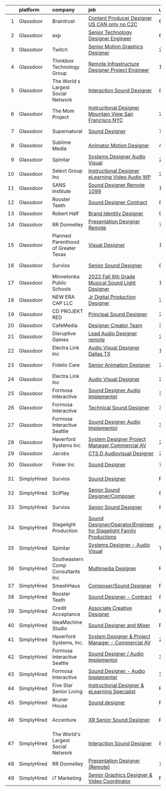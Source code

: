 

|    | platform    | company                             | job                                                                                                                                                                                                                                                                                                                                                                                                                                                                                                                                                                                                                                                                                                                                                                                                                                                                                                                                                                        | update_time   | location                  |
|---:|:------------|:------------------------------------|:---------------------------------------------------------------------------------------------------------------------------------------------------------------------------------------------------------------------------------------------------------------------------------------------------------------------------------------------------------------------------------------------------------------------------------------------------------------------------------------------------------------------------------------------------------------------------------------------------------------------------------------------------------------------------------------------------------------------------------------------------------------------------------------------------------------------------------------------------------------------------------------------------------------------------------------------------------------------------|:--------------|:--------------------------|
|  1 | Glassdoor   | Braintrust                          | [Content Producer Designer  US CAN only  no C2C ](https://www.glassdoor.com/partner/jobListing.htm?pos=127&ao=1136043&s=58&guid=00000181044a0a469c369a935a812c98&src=GD_JOB_AD&t=SR&vt=w&ea=1&cs=1_5c1db208&cb=1653634371021&jobListingId=1007880753506&jrtk=3-0-1g424k2ohi6i7801-1g424k2ouq078800-63e79a7e66fdd123-)                                                                                                                                                                                                                                                                                                                                                                                                                                                                                                                                                                                                                                                      | 6d            | San Francisco, CA         |
|  2 | Glassdoor   | exp                                 | [Senior Technology Designer  Engineer](https://www.glassdoor.com/partner/jobListing.htm?pos=128&ao=1136043&s=58&guid=00000181044a0a469c369a935a812c98&src=GD_JOB_AD&t=SR&vt=w&cs=1_71f0dc76&cb=1653634371021&jobListingId=1007880446549&jrtk=3-0-1g424k2ohi6i7801-1g424k2ouq078800-703fbfd2bd80e682-)                                                                                                                                                                                                                                                                                                                                                                                                                                                                                                                                                                                                                                                                      | 6d            | Coral Gables, FL          |
|  3 | Glassdoor   | Twitch                              | [Senior Motion Graphics Designer](https://www.glassdoor.com/partner/jobListing.htm?pos=122&ao=1136043&s=58&guid=00000181044a0a469c369a935a812c98&src=GD_JOB_AD&t=SR&vt=w&ea=1&cs=1_0174ceeb&cb=1653634371020&jobListingId=1007889657540&jrtk=3-0-1g424k2ohi6i7801-1g424k2ouq078800-3df4b90195f4976e-)                                                                                                                                                                                                                                                                                                                                                                                                                                                                                                                                                                                                                                                                      | 2d            | Los Angeles, CA           |
|  4 | Glassdoor   | Thinkbox Technology Group           | [Remote  Infrastructure Designer Project Engineer](https://www.glassdoor.com/partner/jobListing.htm?pos=126&ao=1136043&s=58&guid=00000181044a0a469c369a935a812c98&src=GD_JOB_AD&t=SR&vt=w&ea=1&cs=1_4bc97e32&cb=1653634371021&jobListingId=1007862208948&jrtk=3-0-1g424k2ohi6i7801-1g424k2ouq078800-4d4109701807f7bc-)                                                                                                                                                                                                                                                                                                                                                                                                                                                                                                                                                                                                                                                     | 13d           | Las Vegas, NV             |
|  5 | Glassdoor   | The World s Largest Social Network  | [Interaction Sound Designer](https://www.glassdoor.com/partner/jobListing.htm?pos=103&ao=1110586&s=58&guid=00000181044a0a469c369a935a812c98&src=GD_JOB_AD&t=SR&vt=w&ea=1&cs=1_179de8d1&cb=1653634371018&jobListingId=1007875077537&cpc=8795CF9063CD573D&jrtk=3-0-1g424k2ohi6i7801-1g424k2ouq078800-df0d68b83c79321e--6NYlbfkN0DSgjPPcnEdvoK3uuxfISLALE6pB1FR7YSHOr_tSg5_QGIhoz_2VqUepdcKLBLI_zQfseoHRbL_z1N3qdKsw0z0CQCyIZgX9aXMncbEf7fYfGtX0HpM_BrvKvuhHEK2MOdjLfQD8jHe5lgPyN0VMvQeBI3cmaPp4-SJBe-EgxCoZhubb4qhr21j1aIPiVE-vYvAdtPY-_KzEPi4S1bpRJSKlZ3u7tURM_Rnm7VyNbWMDHiV8oER93yShr-WCNhqgqru2fcz6mGWrcdDfd4ULoFcMJXcwa75CwvVgojrb9rU_UkiF-xynHyhhon22iUb3z9A45Fkl54DSVAL8myFH_zU9iggRC48Z9I3GnHpMwFXkhwE4_1wwRIXx0b_ucUHRUx8--AgJwRm-dXAbGfBItQeoMioDStbkkUOyhc_-L0Pmf00EG0oX04dd0Q2TBN6iMVjP-hX_l3Sboxuyp4IVRrORoCV1S2CWn59OFhxpmJNXzGTG8h7BM1NANA2N-3e7A1ZwH1KEQd3-OkRfCidCnUVrbfqLT8L521J1SQ8-zWrWHXcU5Nv7HY4S6FZWy1sTW9uUF7C1EX0TQ%3D%3D)                          | 8d            | Los Angeles, CA           |
|  6 | Glassdoor   | The Mom Project                     | [Instructional Designer  Mountain View San Francisco NYC ](https://www.glassdoor.com/partner/jobListing.htm?pos=105&ao=1110586&s=58&guid=00000181044a0a469c369a935a812c98&src=GD_JOB_AD&t=SR&vt=w&cs=1_90f2a7df&cb=1653634371018&jobListingId=1007896401340&cpc=F4EED0218A761C36&jrtk=3-0-1g424k2ohi6i7801-1g424k2ouq078800-88b47a0affaa75b5--6NYlbfkN0BDp_epf89aHDQhKpPegNJQ_ldQpEFZQsM9OcONMGxWx6pU56EKHF58QjVdAUvn2gU_Aj6odxKroJ-zZExbriW2d2T9nCCdIvP_ALukqWAVNQ0kTygyfJCwESnZnvvD6ajJ0i5UZBhbWhbgieUBSSU4Ro2mmbq5BxL33Ar6qOAZTjeXFBwG3F-EUSbH-vtqbHgMMj899wKw8WcYmRnJvv_r1ZCrGet0iWL1hEfoFyX3yaMAIKpKHH7vvhssYDYsSIFvU89D--FJlkmrNoB4tENS2ELyn_lTCcVyTJqLw4O301KWtjXKrALO5UiqivHtd-A-1ycBuS2WD7hA5hrrM5rWts8CdptWremS6mG7_pzKmd7H3OOuT34etbys1-ZaFmzSDae_q4wC6i1SX5PbNWo52eKoqWhqeA1kf_syfX36GtJygIsP0Ow_1xt5VdYzyrxOgF3UfWfLv7La8Ka2kY5kQ1zJPAYIKc6lANKnvmSQp--dj2ORU11M2RQZqdTAsuO7tDqcZ7qXy50lfGZZHaHC_A6P6zt0Z7bDoKD4419hgLedykotHoXqsaPcSt9nO74peIEAQRD_QQ%3D%3D) | 24h           | Mountain View, CA         |
|  7 | Glassdoor   | Supernatural                        | [Sound Designer](https://www.glassdoor.com/partner/jobListing.htm?pos=109&ao=1136043&s=58&guid=00000181044a0a469c369a935a812c98&src=GD_JOB_AD&t=SR&vt=w&cs=1_a887ca6d&cb=1653634371019&jobListingId=1007877114054&jrtk=3-0-1g424k2ohi6i7801-1g424k2ouq078800-38116dd898de830c-)                                                                                                                                                                                                                                                                                                                                                                                                                                                                                                                                                                                                                                                                                            | 7d            | Los Angeles, CA           |
|  8 | Glassdoor   | Sublime Media                       | [Animator Motion Designer](https://www.glassdoor.com/partner/jobListing.htm?pos=123&ao=1136043&s=58&guid=00000181044a0a469c369a935a812c98&src=GD_JOB_AD&t=SR&vt=w&ea=1&cs=1_c345a02b&cb=1653634371020&jobListingId=1007882534268&jrtk=3-0-1g424k2ohi6i7801-1g424k2ouq078800-201f405589a83ce1-)                                                                                                                                                                                                                                                                                                                                                                                                                                                                                                                                                                                                                                                                             | 4d            | Remote                    |
|  9 | Glassdoor   | Spinitar                            | [Systems Designer   Audio Visual](https://www.glassdoor.com/partner/jobListing.htm?pos=102&ao=1110586&s=58&guid=00000181044a0a469c369a935a812c98&src=GD_JOB_AD&t=SR&vt=w&ea=1&cs=1_3676d577&cb=1653634371018&jobListingId=1007895108335&cpc=92BEE8AC7E71C1CB&jrtk=3-0-1g424k2ohi6i7801-1g424k2ouq078800-8b99b70d5cb4809c--6NYlbfkN0BCwuzSvVGrwMKcS4Cwwk4Je06HB02DjY5DE7H2W-rBoemXh41otp9XrJMVogV8N1uh7R55-Yt8t_oTZ2_uh-SyrCAm8nIThqQcap6vNpyS3ul8AfBivzIuzJDYE1H8JYFJO4fqHRMN5sEfuVeq9Dj90ZEWrXnClq1q4ku-4TOOs09kmMcGLHhdOeituqYYc0hPzWRtZU_yyc_k6Fvh64tPHlXjPfAh1RcoFBQvc5qwnU-ep5opO8MiIsujyt8JxJllKQXBxXC2vi_07e4bmdc8gW9ayXKA76auO1dECToZEcPWA2svTIpY5u6v7ApU4dp2kHlsy9yD6Slac29WxEejbT8gdZjuKwNAnkeu-MDe5HThgPwMK9ixIJCfEwurS6V2EYggC2puI1lgGSZOSvCJhm7JFePejXLbbhJzG8eSmtfaCI3LcywqCrKTGwvLhBrqCm00flQXB71iuS5gtvykIxpJSFlJ7fdAQhg2oZ2nlPw2eD1IN2Qh8jhmwDINLc_I1PJeGKqI3Q%3D%3D)                                                                                     | 24h           | La Mirada, CA             |
| 10 | Glassdoor   | Select Group Inc                    | [Instructional Designer  eLearning  Video Audio   WP](https://www.glassdoor.com/partner/jobListing.htm?pos=104&ao=1110586&s=58&guid=00000181044a0a469c369a935a812c98&src=GD_JOB_AD&t=SR&vt=w&ea=1&cs=1_081d6b0d&cb=1653634371018&jobListingId=1007889748640&cpc=9C938E8DE9AD6C02&jrtk=3-0-1g424k2ohi6i7801-1g424k2ouq078800-1818357676fef37f--6NYlbfkN0Bcn-ADAbRvyrq3DH3YqD1gQOSfU_zTPvvfh0XXiz3pBAa41gXbEVBKQgVaXyt5edLHCaaEzM3rHO_oVjO85hSg07GXWtT04AGsaTVhYSnqW0M2n83DnmTTyKOrC0gkKUitNSFtMR1Eue2W1d0Bp6cgZLlnioZj1ItV0NlNiIh67HjMKb4GZ96OeoLZExO9Z5Megp2MVFQ_Nd9A9jfkLwBhvuH7aLSVEVxJJt4dOgr391VI3rExbU5XmPTeK4PLKqS7uO43hS86n8R5Cvr9RZyI2T5cujJ35fZd_ln21TWYbt0sC_qEdbYDqbVv7PUVXPrBoCUg6DkN2XTLnaEoaMBu7Ks5DgdWfwJbruDVMnJIUQ6eMAzpMY_N1uGYMQb7Bs0-SVaABMPFjfq63cnToQqpBM91Dj4qsRVuhyp7SXiyHyycigLFPU3XbLcLvHxrwR0RMDU9Z9Gin7KgC0M5r8Gh8f8ibQb91Rbtj-BMlrocagt2m_UNGao_7oOsT5XlTDMGFVB8x8VusA%3D%3D)                                                                 | 2d            | White Plains, NY          |
| 11 | Glassdoor   | SANS Institute                      | [Sound Designer  Remote   1099 ](https://www.glassdoor.com/partner/jobListing.htm?pos=113&ao=1136043&s=58&guid=00000181044a0a469c369a935a812c98&src=GD_JOB_AD&t=SR&vt=w&ea=1&cs=1_8caca63a&cb=1653634371019&jobListingId=1007868278827&jrtk=3-0-1g424k2ohi6i7801-1g424k2ouq078800-d1cba237f2f3cf9b-)                                                                                                                                                                                                                                                                                                                                                                                                                                                                                                                                                                                                                                                                       | 10d           | Bethesda, MD              |
| 12 | Glassdoor   | Rooster Teeth                       | [Sound Designer   Contract](https://www.glassdoor.com/partner/jobListing.htm?pos=110&ao=1136043&s=58&guid=00000181044a0a469c369a935a812c98&src=GD_JOB_AD&t=SR&vt=w&cs=1_773771d0&cb=1653634371019&jobListingId=1007874483363&jrtk=3-0-1g424k2ohi6i7801-1g424k2ouq078800-93a11b009d75416b-)                                                                                                                                                                                                                                                                                                                                                                                                                                                                                                                                                                                                                                                                                 | 8d            | Austin, TX                |
| 13 | Glassdoor   | Robert Half                         | [Brand Identity Designer](https://www.glassdoor.com/partner/jobListing.htm?pos=106&ao=1110586&s=58&guid=00000181044a0a469c369a935a812c98&src=GD_JOB_AD&t=SR&vt=w&ea=1&cs=1_40a4d756&cb=1653634371019&jobListingId=1007870066888&cpc=C4A69CCDBB3B9599&jrtk=3-0-1g424k2ohi6i7801-1g424k2ouq078800-9b168cec76c1315b--6NYlbfkN0CpzDdaQkua3np5pkmj49lKioZwmwxQ-yx5plwbYmV_M1N0TAEqFh9qh49SsRCLmjAZJ6rIHy-zaqWnjmT1flRT51tmT43gy79KkG-2H7muSuyEB51y0dv7tGUgiZmbL7oHPW_ZW_mTztwVUz4qcavheYXC731WKi9YrShKvDscaEQQt8chSb_c4gr8KtsMQl-LqK_oGvFODEUwzXFI-OW3GxnvYlO5yb1_p2b52pcEQyNaKCuZ8hhIL-ixDppdVJN-6Hkj7a_u1zl-vFSvmLD9fzqEc1U9ucATw8CHiMtiBtfo_HsefDpxnMf0Ozee1Gshw-TDfrwCLog9t_GzyBASPAlw4DnZVwgkKPgRkr-rtVZD_nDImhsuK3GzR4tq5MNv5ytOWGjXRXh0r8lKDUjlAY4WUzSinT2gh9oxdz3pjQ-ofYhtfYS20FlUhOOYTjyw7742uIcuFlbiJPIxe3V-AOOVKZ2tYUTAW0r66XliCtIF7andlRmSJ-0y88DAmXo%3D)                                                                                                           | 9d            | Hartford, CT              |
| 14 | Glassdoor   | RR Donnelley                        | [Presentation Designer  Remote ](https://www.glassdoor.com/partner/jobListing.htm?pos=120&ao=1136043&s=58&guid=00000181044a0a469c369a935a812c98&src=GD_JOB_AD&t=SR&vt=w&cs=1_cf7c520f&cb=1653634371020&jobListingId=1007878134242&jrtk=3-0-1g424k2ohi6i7801-1g424k2ouq078800-2796b47e6a88064f-)                                                                                                                                                                                                                                                                                                                                                                                                                                                                                                                                                                                                                                                                            | 7d            | Phoenix, AZ               |
| 15 | Glassdoor   | Planned Parenthood of Greater Texas | [Visual Designer](https://www.glassdoor.com/partner/jobListing.htm?pos=118&ao=1136043&s=58&guid=00000181044a0a469c369a935a812c98&src=GD_JOB_AD&t=SR&vt=w&cs=1_d64cccd0&cb=1653634371020&jobListingId=1007892953765&jrtk=3-0-1g424k2ohi6i7801-1g424k2ouq078800-c5d9722d2779e937-)                                                                                                                                                                                                                                                                                                                                                                                                                                                                                                                                                                                                                                                                                           | 1d            | Austin, TX                |
| 16 | Glassdoor   | Survios                             | [Senior Sound Designer](https://www.glassdoor.com/partner/jobListing.htm?pos=119&ao=1136043&s=58&guid=00000181044a0a469c369a935a812c98&src=GD_JOB_AD&t=SR&vt=w&ea=1&cs=1_99105cd4&cb=1653634371020&jobListingId=1007874059145&jrtk=3-0-1g424k2ohi6i7801-1g424k2ouq078800-ba1efa788d0c91b9-)                                                                                                                                                                                                                                                                                                                                                                                                                                                                                                                                                                                                                                                                                | 8d            | Marina del Rey, CA        |
| 17 | Glassdoor   | Minnetonka Public Schools           | [2022 Fall 6th Grade Musical Sound   Light Designer](https://www.glassdoor.com/partner/jobListing.htm?pos=121&ao=1136043&s=58&guid=00000181044a0a469c369a935a812c98&src=GD_JOB_AD&t=SR&vt=w&cs=1_7cb43fd8&cb=1653634371020&jobListingId=1007861411589&jrtk=3-0-1g424k2ohi6i7801-1g424k2ouq078800-0d77210a2fdb6a7e-)                                                                                                                                                                                                                                                                                                                                                                                                                                                                                                                                                                                                                                                        | 13d           | Minnetonka, MN            |
| 18 | Glassdoor   | NEW ERA CAP LLC                     | [Jr Digital Production Designer](https://www.glassdoor.com/partner/jobListing.htm?pos=129&ao=1136043&s=58&guid=00000181044a0a469c369a935a812c98&src=GD_JOB_AD&t=SR&vt=w&ea=1&cs=1_31d40086&cb=1653634371021&jobListingId=1007896043705&jrtk=3-0-1g424k2ohi6i7801-1g424k2ouq078800-4b7273375db3912c-)                                                                                                                                                                                                                                                                                                                                                                                                                                                                                                                                                                                                                                                                       | 24h           | Buffalo, NY               |
| 19 | Glassdoor   | CD PROJEKT RED                      | [Principal Sound Designer](https://www.glassdoor.com/partner/jobListing.htm?pos=108&ao=1136043&s=58&guid=00000181044a0a469c369a935a812c98&src=GD_JOB_AD&t=SR&vt=w&cs=1_c667c1da&cb=1653634371019&jobListingId=1007896683232&jrtk=3-0-1g424k2ohi6i7801-1g424k2ouq078800-2f47e705cfda3598-)                                                                                                                                                                                                                                                                                                                                                                                                                                                                                                                                                                                                                                                                                  | 24h           | Boston, MA                |
| 20 | Glassdoor   | CafeMedia                           | [Designer  Creator Team](https://www.glassdoor.com/partner/jobListing.htm?pos=115&ao=1136043&s=58&guid=00000181044a0a469c369a935a812c98&src=GD_JOB_AD&t=SR&vt=w&ea=1&cs=1_d8fdd299&cb=1653634371019&jobListingId=1007886752799&jrtk=3-0-1g424k2ohi6i7801-1g424k2ouq078800-5f2734f9fc35e059-)                                                                                                                                                                                                                                                                                                                                                                                                                                                                                                                                                                                                                                                                               | 3d            | Remote                    |
| 21 | Glassdoor   | Disruptive Games                    | [Lead Audio Designer  remote ](https://www.glassdoor.com/partner/jobListing.htm?pos=124&ao=1136043&s=58&guid=00000181044a0a469c369a935a812c98&src=GD_JOB_AD&t=SR&vt=w&ea=1&cs=1_d984a95c&cb=1653634371020&jobListingId=1007890195916&jrtk=3-0-1g424k2ohi6i7801-1g424k2ouq078800-c951ca15624d77da-)                                                                                                                                                                                                                                                                                                                                                                                                                                                                                                                                                                                                                                                                         | 2d            | Berkeley, CA              |
| 22 | Glassdoor   | Electra Link  Inc                   | [Audio Visual Designer   Dallas  TX](https://www.glassdoor.com/partner/jobListing.htm?pos=117&ao=1136043&s=58&guid=00000181044a0a469c369a935a812c98&src=GD_JOB_AD&t=SR&vt=w&ea=1&cs=1_36e361eb&cb=1653634371020&jobListingId=1007892031946&jrtk=3-0-1g424k2ohi6i7801-1g424k2ouq078800-f0a2f202e7f6d33e-)                                                                                                                                                                                                                                                                                                                                                                                                                                                                                                                                                                                                                                                                   | 1d            | Dallas, TX                |
| 23 | Glassdoor   | Fidelis Care                        | [Senior Animation Designer](https://www.glassdoor.com/partner/jobListing.htm?pos=130&ao=1136043&s=58&guid=00000181044a0a469c369a935a812c98&src=GD_JOB_AD&t=SR&vt=w&cs=1_76c214fb&cb=1653634371021&jobListingId=1007895559015&jrtk=3-0-1g424k2ohi6i7801-1g424k2ouq078800-7f91b6f8ed4e3197-)                                                                                                                                                                                                                                                                                                                                                                                                                                                                                                                                                                                                                                                                                 | 24h           | Long Island City, NY      |
| 24 | Glassdoor   | Electra Link  Inc                   | [Audio Visual Designer](https://www.glassdoor.com/partner/jobListing.htm?pos=125&ao=1136043&s=58&guid=00000181044a0a469c369a935a812c98&src=GD_JOB_AD&t=SR&vt=w&ea=1&cs=1_cd7f73d8&cb=1653634371021&jobListingId=1007889327047&jrtk=3-0-1g424k2ohi6i7801-1g424k2ouq078800-67a585ac946bfc25-)                                                                                                                                                                                                                                                                                                                                                                                                                                                                                                                                                                                                                                                                                | 2d            | Dallas, TX                |
| 25 | Glassdoor   | Formosa Interactive                 | [Sound Designer   Audio Implementer](https://www.glassdoor.com/partner/jobListing.htm?pos=111&ao=1136043&s=58&guid=00000181044a0a469c369a935a812c98&src=GD_JOB_AD&t=SR&vt=w&ea=1&cs=1_f91e6fc9&cb=1653634371019&jobListingId=1007885916795&jrtk=3-0-1g424k2ohi6i7801-1g424k2ouq078800-9065d1cb011af455-)                                                                                                                                                                                                                                                                                                                                                                                                                                                                                                                                                                                                                                                                   | 3d            | Burbank, CA               |
| 26 | Glassdoor   | Formosa Interactive                 | [Technical Sound Designer](https://www.glassdoor.com/partner/jobListing.htm?pos=114&ao=1136043&s=58&guid=00000181044a0a469c369a935a812c98&src=GD_JOB_AD&t=SR&vt=w&ea=1&cs=1_07b55526&cb=1653634371019&jobListingId=1007885916823&jrtk=3-0-1g424k2ohi6i7801-1g424k2ouq078800-ea98209ebf4adadd-)                                                                                                                                                                                                                                                                                                                                                                                                                                                                                                                                                                                                                                                                             | 3d            | Seattle, WA               |
| 27 | Glassdoor   | Formosa Interactive Seattle         | [Sound Designer   Audio Implementor](https://www.glassdoor.com/partner/jobListing.htm?pos=107&ao=1136043&s=58&guid=00000181044a0a469c369a935a812c98&src=GD_JOB_AD&t=SR&vt=w&ea=1&cs=1_2ab6feca&cb=1653634371019&jobListingId=1007885916878&jrtk=3-0-1g424k2ohi6i7801-1g424k2ouq078800-794c7b7ef5383eae-)                                                                                                                                                                                                                                                                                                                                                                                                                                                                                                                                                                                                                                                                   | 3d            | Seattle, WA               |
| 28 | Glassdoor   | Haverford Systems  Inc              | [System Designer   Project Manager   Commercial AV](https://www.glassdoor.com/partner/jobListing.htm?pos=101&ao=1110586&s=58&guid=00000181044a0a469c369a935a812c98&src=GD_JOB_AD&t=SR&vt=w&ea=1&cs=1_5c8e02a0&cb=1653634371017&jobListingId=1007889773725&cpc=00118EE41D8EAABE&jrtk=3-0-1g424k2ohi6i7801-1g424k2ouq078800-e51445d99bf03956--6NYlbfkN0AOai4q8SHtVGvpymIv1AqJNcts_oYSQRMSo6CPl_XpoQScRLVMW98pcgQLn9n4tLpJYMrnX4tlJVg2sasHpk3TWqPjnIBoyh4au__ve-4Nh3XVlObcar0NVB98uZX8s9QOqFtJBjdvwE1-rv4qIch0qLMj18DuCAnWJtVax55ziuOquI2OXUNrbdhqSciewYfQajtw-zxQ2F4s_7kGLsK-KOrDAQaCI0CCECkuTzMYNprphfmnCCI7nqSe69dfNUSicmPw-1LHoHenLNnY6wBLgnQe4JrOhE4sqI8uYqIAU43BA7xvQ3ZohS4lEAbNVrzlKSTJ3P0ABdFjjpHFlduHboPnJA9sKoZZPcMNb8UDlE9nSRXAFkesNqfDBSAQ0T4Nbdl_WRmMvVwkm9rt-_ynOCJ6eQkBv77PXZMpl43Z3Y0fzuecUE7RZkqFQJD6mcsfxHDr_yJQJxbis2YOfOF5XJUIJoxW93bxW16X5j5-Z5TIsqZ7Y0NSf7px_8uFCuliXG4DRB5dDq9n65go_wZ1F7q254JYKl8VRKaZ0q-O3A%3D%3D)                                   | 2d            | Downingtown, PA           |
| 29 | Glassdoor   | Jacobs                              | [CTS D   Audiovisual Designer](https://www.glassdoor.com/partner/jobListing.htm?pos=116&ao=1136043&s=58&guid=00000181044a0a469c369a935a812c98&src=GD_JOB_AD&t=SR&vt=w&cs=1_dea09363&cb=1653634371019&jobListingId=1007887981784&jrtk=3-0-1g424k2ohi6i7801-1g424k2ouq078800-858ddffe5d652073-)                                                                                                                                                                                                                                                                                                                                                                                                                                                                                                                                                                                                                                                                              | 2d            | Austin, TX                |
| 30 | Glassdoor   | Fisker Inc                          | [Sound Designer](https://www.glassdoor.com/partner/jobListing.htm?pos=112&ao=1136043&s=58&guid=00000181044a0a469c369a935a812c98&src=GD_JOB_AD&t=SR&vt=w&cs=1_2bce58f9&cb=1653634371019&jobListingId=1007877695356&jrtk=3-0-1g424k2ohi6i7801-1g424k2ouq078800-99a8529283b49395-)                                                                                                                                                                                                                                                                                                                                                                                                                                                                                                                                                                                                                                                                                            | 7d            | Manhattan Beach, CA       |
| 31 | SimplyHired | Survios                             | [Sound Designer](https://www.simplyhired.com/job/GGf4JbShEJmtxragh-HP0RYhs5WpCO9pZtgQyta_p4JFm7cmj-H-Zw?q=sound+designer)                                                                                                                                                                                                                                                                                                                                                                                                                                                                                                                                                                                                                                                                                                                                                                                                                                                  | Recently      | Marina del Rey, CA        |
| 32 | SimplyHired | SciPlay                             | [Senior Sound Designer/Composer](https://www.simplyhired.com/job/MFRkWFxMfYfHxn1BijUSjkZo0C-Bv5a8G2ysJXs28cOhYb7VjQZ7eg?q=sound+designer)                                                                                                                                                                                                                                                                                                                                                                                                                                                                                                                                                                                                                                                                                                                                                                                                                                  | 8d            | United States             |
| 33 | SimplyHired | Survios                             | [Senior Sound Designer](https://www.simplyhired.com/job/NxLskVbDEEyz5rnquKV8u-TjGXCUcoOZNYsPIwioZokaph1sHuJM7w?q=sound+designer)                                                                                                                                                                                                                                                                                                                                                                                                                                                                                                                                                                                                                                                                                                                                                                                                                                           | 8d            | Marina del Rey, CA        |
| 34 | SimplyHired | Stagelight Production               | [Sound Designer/Operator/Engineer for Stagelight Family Productions](https://www.simplyhired.com/job/VKgvWic7uY5sMxPqh11sLv5aSWGUerp8WXxwkIbcpqc5zhgErwHiZQ?q=sound+designer)                                                                                                                                                                                                                                                                                                                                                                                                                                                                                                                                                                                                                                                                                                                                                                                              | Recently      | Los Angeles, CA           |
| 35 | SimplyHired | Spinitar                            | [Systems Designer - Audio Visual](https://www.simplyhired.com/job/k5TEL2Ld3-wwOuWjXgTUsGuUVg9wroYcCqasqhN2i20EMWtyUWoaEg?q=sound+designer)                                                                                                                                                                                                                                                                                                                                                                                                                                                                                                                                                                                                                                                                                                                                                                                                                                 | Today         | La Mirada, CA             |
| 36 | SimplyHired | Southeastern Comp Consultants Inc   | [Multimedia Designer](https://www.simplyhired.com/job/Mlp0JKon-86z_khKecnB9-W0eJINBNwq3kDaNNZ36zFb1XcdSeRuAg?q=sound+designer)                                                                                                                                                                                                                                                                                                                                                                                                                                                                                                                                                                                                                                                                                                                                                                                                                                             | Recently      | Austin, TX                |
| 37 | SimplyHired | SmashHaus                           | [Composer/Sound Designer](https://www.simplyhired.com/job/5TV44fqNq9OE9PTw8D83ASmeufu-2onYgJ8O5l4Y0t9TzOHHgUVKrQ?q=sound+designer)                                                                                                                                                                                                                                                                                                                                                                                                                                                                                                                                                                                                                                                                                                                                                                                                                                         | Recently      | Remote                    |
| 38 | SimplyHired | Rooster Teeth                       | [Sound Designer - Contract](https://www.simplyhired.com/job/9KdiR85ZI2gR9N4RdhD9EExQNXWroZraddVjovjDND8QUzOK69wDOQ?q=sound+designer)                                                                                                                                                                                                                                                                                                                                                                                                                                                                                                                                                                                                                                                                                                                                                                                                                                       | 8d            | Austin, TX                |
| 39 | SimplyHired | Credit Acceptance                   | [Associate Creative Designer](https://www.simplyhired.com/job/99lU9R1f1VbRYF0Q_c-yGuZMmmD25hEAas5kKKKSFwK-tfObt3I_XQ?q=sound+designer)                                                                                                                                                                                                                                                                                                                                                                                                                                                                                                                                                                                                                                                                                                                                                                                                                                     | Recently      | Southfield, MI            |
| 40 | SimplyHired | IdeaMachine Studio                  | [Sound Designer and Mixer](https://www.simplyhired.com/job/3_cnKWbKCzfz8K406esix9aXeGkS2iLw6vp3jwYHfDLUWBO0TV9GDQ?q=sound+designer)                                                                                                                                                                                                                                                                                                                                                                                                                                                                                                                                                                                                                                                                                                                                                                                                                                        | Recently      | San Francisco, CA         |
| 41 | SimplyHired | Haverford Systems, Inc.             | [System Designer & Project Manager - Commercial AV](https://www.simplyhired.com/job/kthy8_VHq4465o6Yqog5E5yaLr9AjHJxD98f1wL2MzljlVjNmDSJNQ?q=sound+designer)                                                                                                                                                                                                                                                                                                                                                                                                                                                                                                                                                                                                                                                                                                                                                                                                               | 2d            | Downingtown, PA           |
| 42 | SimplyHired | Formosa Interactive Seattle         | [Sound Designer / Audio Implementor](https://www.simplyhired.com/job/vlF4rzpIgemNyADbSUoWC36FtYYh2ouWspqfTFtuxzveh07-6RCwmg?q=sound+designer)                                                                                                                                                                                                                                                                                                                                                                                                                                                                                                                                                                                                                                                                                                                                                                                                                              | 3d            | Seattle, WA               |
| 43 | SimplyHired | Formosa Interactive                 | [Sound Designer - Audio Implementer](https://www.simplyhired.com/job/E63_BRjyLumhk01Bv7mOuaoR0vafXGhLD-NTsS2e6CEpoHi4FvqYnw?q=sound+designer)                                                                                                                                                                                                                                                                                                                                                                                                                                                                                                                                                                                                                                                                                                                                                                                                                              | 3d            | Burbank, CA               |
| 44 | SimplyHired | Five Star Senior Living             | [Instructional Designer & eLearning Specialist](https://www.simplyhired.com/job/oTZPL1wWK2cmOqji4vswi4vj0YGDnK7OTqW_Mj_7zFv6d-Vi6eIF7Q?q=sound+designer)                                                                                                                                                                                                                                                                                                                                                                                                                                                                                                                                                                                                                                                                                                                                                                                                                   | Recently      | Newton, MA                |
| 45 | SimplyHired | Bruner House                        | [Sound designer](https://www.simplyhired.com/job/-2YVi9EnB_pvK1wFC3qDZaqLIZuwfsQ-SDQ7uHpoVsICt4gVUXbnCA?q=sound+designer)                                                                                                                                                                                                                                                                                                                                                                                                                                                                                                                                                                                                                                                                                                                                                                                                                                                  | Recently      | Remote                    |
| 46 | SimplyHired | Accenture                           | [XR Senior Sound Designer](https://www.simplyhired.com/job/fgu3BzB_boYNVpuTDDZaaFmoaHJ1ZpLjvbLBpi-gdq7-Ou2nfoaxQw?q=sound+designer)                                                                                                                                                                                                                                                                                                                                                                                                                                                                                                                                                                                                                                                                                                                                                                                                                                        | Recently      | Phoenix, AZ +32 locations |
| 47 | SimplyHired | The World's Largest Social Network  | [Interaction Sound Designer](https://www.simplyhired.com/job/J35ADYZ1Vhzo5jDl3vmOuQCsak4dZdqW3i2mTCT-8p_dsoJFBku-Ig?q=sound+designer)                                                                                                                                                                                                                                                                                                                                                                                                                                                                                                                                                                                                                                                                                                                                                                                                                                      | 8d            | Los Angeles, CA           |
| 48 | SimplyHired | RR Donnelley                        | [Presentation Designer (Remote)](https://www.simplyhired.com/job/Agi_2cEmwM6nC2TxtOaeaqKN5e-EjSfq3yGNf9Uxq97ypDfimuf4aw?q=sound+designer)                                                                                                                                                                                                                                                                                                                                                                                                                                                                                                                                                                                                                                                                                                                                                                                                                                  | 7d            | Phoenix, AZ               |
| 49 | SimplyHired | i7 Marketing                        | [Senior Graphics Designer & Video Coordinator](https://www.simplyhired.com/job/4n3TG70GG5uWcUJLeAseo9ky15xYElw16AmoRsLP2qrV4LCVMasiEw?q=sound+designer)                                                                                                                                                                                                                                                                                                                                                                                                                                                                                                                                                                                                                                                                                                                                                                                                                    | Recently      | Remote                    |